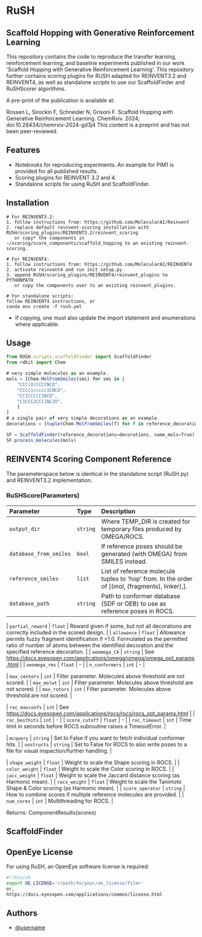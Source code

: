 # RuSH
## Scaffold Hopping with Generative Reinforcement Learning

This repository contains the code to reproduce the transfer learning, reinforcement learning, and baseline experiments published in our work 'Scaffold Hopping with Generative Reinforcement Learning'. This repository further contains scoring plugins for RUSH adapted for REINVENT3.2 and REINVENT4, as well as standalone scripts to use our ScaffoldFinder and RuSHScorer algorithms. 

A pre-print of the publication is available at:

Rossen L, Sirockin F, Schneider N, Grisoni F. Scaffold Hopping with Generative Reinforcement Learning. ChemRxiv. 2024; doi:10.26434/chemrxiv-2024-gd3j4 This content is a preprint and has not been peer-reviewed.

## Features

- Notebooks for reproducing experiments. An example for PIM1 is provided for all published results.
- Scoring plugins for REINVENT 3.2 and 4.
- Standalone scripts for using RuSH and ScaffoldFinder.

## Installation

```
# For REINVENT3.2:
1. follow instructions from: https://github.com/MolecularAI/Reinvent
2. replace default reinvent-scoring installation with RUSH/scoring_plugins/REINVENT3.2/reinvent_scoring
   or copy* the components in ~/scoring/score_components/scaffold_hopping to an existing reinvent-scoring.

# For REINVENT4:
1. follow instructions from: https://github.com/MolecularAI/REINVENT4
2. activate reinvent4 and run init_setup.py
3. append RUSH/scoring_plugins/REINVENT4/reinvent_plugins to PYTHONPATH
   or copy the components over to an existing reinvent_plugins.

# For standalone scripts:
follow REINVENT4 instructions, or
conda env create -f rush.yml
```

* If copying, one must also update the import statement and enumerations where applicable.

## Usage

```javascript
from RUSH.scripts.scaffoldfinder import ScaffoldFinder
from rdkit import Chem

# very simple molecules as an example.
mols = [Chem.MolFromSmiles(smi) for smi in [
    "CCC(O)CCCCNCO",
    "CCCc1ccccc1CNCO",
    "CC1CCCCC1NCO",
    "C1CCC2CCC1NC2O",
    ]
]
# a single pair of very simple decorations as an example.
decorations = [tuple(Chem.MolFromSmiles(f) for f in reference_decoration_tuple) for reference_decoration_tuple in [('*C', "*O"),]]

SF = ScaffoldFinder(reference_decorations=decorations, name_mols=True)
SF.process_molecules(mols)
```

## REINVENT4 Scoring Component Reference

The parameterspace below is identical in the standalone script (RuSH.py) and REINVENT3.2 implementation.

### RuSHScore(Parameters)

| Parameter | Type     | Description                |
| :-------- | :------- | :------------------------- |
| `output_dir` | `string` | Where TEMP_DIR is created for temporary files produced by OMEGA/ROCS. |
| `database_from_smiles` | `bool` | If reference poses should be generated (with OMEGA) from SMILES instead. |
| `reference_smiles` | `list` | List of reference molecule tuples to 'hop' from. In the order of [(mol, (fragments), linker),]. |
| `database_path` | `string` | Path to conformer database (SDF or OEB) to use as reference poses in ROCS. |

| `partial_reward` | `float` | Reward given if some, but not all decorations are correctly included in the scored design. |
| `allowance` | `float` | Allowance permits fuzzy fragment identification if <1.0. Formulated as the permitted ratio of number of atoms between the identified decoration and the specified reference decoration. |
| `oeomega_CA` | `string` | See https://docs.eyesopen.com/applications/omega/omega/omega_opt_params.html |
| `oeomega_rms` | `float` | - |
| `n_conformers` | `int` | - |

| `max_centers` | `int` | Filter parameter. Molecules above threshold are not scored. |
| `max_molwt` | `int` | Filter parameter. Molecules above threshold are not scored. |
| `max_rotors` | `int` | Filter parameter. Molecules above threshold are not scored. |

| `roc_maxconfs` | `int` | See https://docs.eyesopen.com/applications/rocs/rocs/rocs_opt_params.html |
| `roc_besthits` | `int` | - |
| `score_cutoff` | `float` | - |
| `roc_timeout` | `int` | Time limit in seconds before ROCS subroutine raises a TimeoutError. |

| `mcquery` | `string` | Set to False if you want to fetch individual conformer hits. |
| `nostructs` | `string` | Set to False for ROCS to also write poses to a file for visual inspection/further handling. |

| `shape_weight` | `float` | Weight to scale the Shape scoring in ROCS. |
| `color_weight` | `float` | Weight to scale the Color scoring in ROCS. |
| `jacc_weight` | `float` | Weight to scale the Jaccard distance scoring (as Harmonic mean). |
| `rocs_weight` | `float` | Weight to scale the Tanimoto Shape & Color scoring (as Harmonic mean). |
| `score_operator` | `string` | How to combine scores if multiple reference molecules are provided. |
| `num_cores` | `int` | Multithreading for ROCS. |

Returns: ComponentResults(scores)

## ScaffoldFinder



## OpenEye License

For using RuSH, an OpenEye software license is required:
```bash
#!/bin/sh
export OE_LICENSE='</path/to/your/oe_license/file>'
or, 
https://docs.eyesopen.com/applications/common/license.html
```

## Authors

- [@username](https://github.com/LRossentue)
